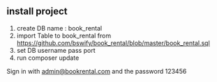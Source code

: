 
## install project
1. create DB name : book_rental
2. import Table to book_rental from https://github.com/bswify/book_rental/blob/master/book_rental.sql
3. set DB username pass port
4. run composer update

Sign in with admin@bookrental.com and the password 123456
